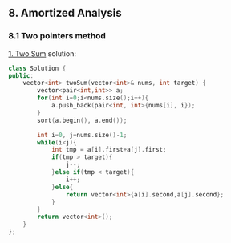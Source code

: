 ## 8. Amortized Analysis

### 8.1 Two pointers method
[1. Two Sum](https://leetcode.com/problems/two-sum/description/)
solution:
```c++
class Solution {
public:
    vector<int> twoSum(vector<int>& nums, int target) {
        vector<pair<int,int>> a;
        for(int i=0;i<nums.size();i++){
            a.push_back(pair<int, int>{nums[i], i});
        }
        sort(a.begin(), a.end());

        int i=0, j=nums.size()-1;
        while(i<j){
            int tmp = a[i].first+a[j].first;
            if(tmp > target){
                j--;
            }else if(tmp < target){
                i++;
            }else{
                return vector<int>{a[i].second,a[j].second};
            }
        }
        return vector<int>();
    }
};
```
